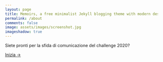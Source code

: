 ```yaml
---
layout: page
title: Memoirs, a free minimalist Jekyll blogging theme with modern design 
permalink: /about
comments: false
image: assets/images/screenshot.jpg
imageshadow: true
---
```


Siete pronti per la sfida di comunicazione del challenge 2020?

<a target="_blank" href="https://bootstrapstarter.com/bootstrap-templates/jekyll-theme-memoirs/" class="btn btn-dark"> Inizia &rarr;</a>

